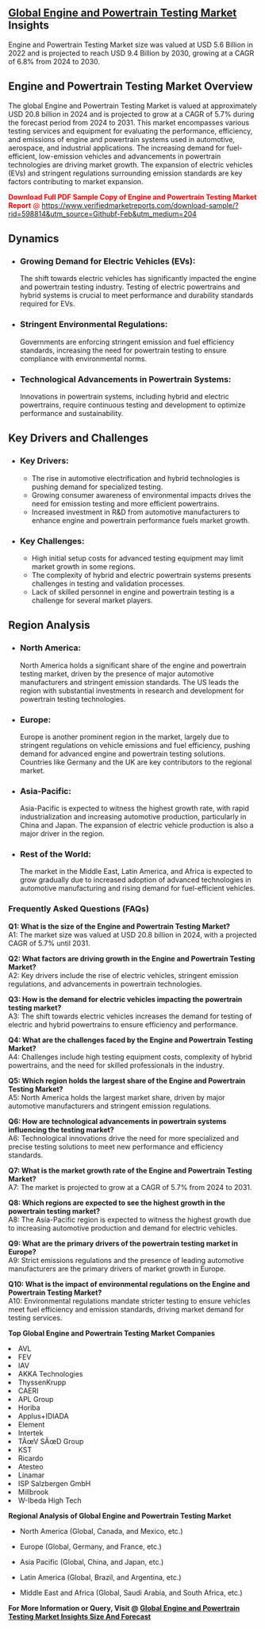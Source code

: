 <h2><a href="https://www.verifiedmarketreports.com/download-sample/?rid=598814&amp;utm_source=Githubf&amp;utm_medium=204" target="_blank">Global Engine and Powertrain Testing Market</a> Insights</h2><p>Engine and Powertrain Testing Market size was valued at USD 5.6 Billion in 2022 and is projected to reach USD 9.4 Billion by 2030, growing at a CAGR of 6.8% from 2024 to 2030.</p><p> <h2>Engine and Powertrain Testing Market Overview</h2> <p>The global Engine and Powertrain Testing Market is valued at approximately USD 20.8 billion in 2024 and is projected to grow at a CAGR of 5.7% during the forecast period from 2024 to 2031. This market encompasses various testing services and equipment for evaluating the performance, efficiency, and emissions of engine and powertrain systems used in automotive, aerospace, and industrial applications. The increasing demand for fuel-efficient, low-emission vehicles and advancements in powertrain technologies are driving market growth. The expansion of electric vehicles (EVs) and stringent regulations surrounding emission standards are key factors contributing to market expansion.</p> <p><p><span class=""><span style="color: #ff0000;"><strong>Download Full PDF Sample Copy of Engine and Powertrain Testing Market Report</strong> @ </span><a href="https://www.verifiedmarketreports.com/download-sample/?rid=598814&amp;utm_source=Githubf-Feb&amp;utm_medium=204" target="_blank">https://www.verifiedmarketreports.com/download-sample/?rid=598814&amp;utm_source=Githubf-Feb&amp;utm_medium=204</a></span></p></p> <h2>Dynamics</h2> <ul> <li><h3>Growing Demand for Electric Vehicles (EVs):</h3> The shift towards electric vehicles has significantly impacted the engine and powertrain testing industry. Testing of electric powertrains and hybrid systems is crucial to meet performance and durability standards required for EVs.</li> <li><h3>Stringent Environmental Regulations:</h3> Governments are enforcing stringent emission and fuel efficiency standards, increasing the need for powertrain testing to ensure compliance with environmental norms.</li> <li><h3>Technological Advancements in Powertrain Systems:</h3> Innovations in powertrain systems, including hybrid and electric powertrains, require continuous testing and development to optimize performance and sustainability.</li> </ul> <h2>Key Drivers and Challenges</h2> <ul> <li><h3>Key Drivers:</h3> <ul> <li>The rise in automotive electrification and hybrid technologies is pushing demand for specialized testing.</li> <li>Growing consumer awareness of environmental impacts drives the need for emission testing and more efficient powertrains.</li> <li>Increased investment in R&D from automotive manufacturers to enhance engine and powertrain performance fuels market growth.</li> </ul> </li> <li><h3>Key Challenges:</h3> <ul> <li>High initial setup costs for advanced testing equipment may limit market growth in some regions.</li> <li>The complexity of hybrid and electric powertrain systems presents challenges in testing and validation processes.</li> <li>Lack of skilled personnel in engine and powertrain testing is a challenge for several market players.</li> </ul> </li> </ul> <h2>Region Analysis</h2> <ul> <li><h3>North America:</h3> North America holds a significant share of the engine and powertrain testing market, driven by the presence of major automotive manufacturers and stringent emission standards. The US leads the region with substantial investments in research and development for powertrain testing technologies.</li> <li><h3>Europe:</h3> Europe is another prominent region in the market, largely due to stringent regulations on vehicle emissions and fuel efficiency, pushing demand for advanced engine and powertrain testing solutions. Countries like Germany and the UK are key contributors to the regional market.</li> <li><h3>Asia-Pacific:</h3> Asia-Pacific is expected to witness the highest growth rate, with rapid industrialization and increasing automotive production, particularly in China and Japan. The expansion of electric vehicle production is also a major driver in the region.</li> <li><h3>Rest of the World:</h3> The market in the Middle East, Latin America, and Africa is expected to grow gradually due to increased adoption of advanced technologies in automotive manufacturing and rising demand for fuel-efficient vehicles.</li> </ul> <h3>Frequently Asked Questions (FAQs)</h3> <p><strong>Q1: What is the size of the Engine and Powertrain Testing Market?</strong><br> A1: The market size was valued at USD 20.8 billion in 2024, with a projected CAGR of 5.7% until 2031.</p> <p><strong>Q2: What factors are driving growth in the Engine and Powertrain Testing Market?</strong><br> A2: Key drivers include the rise of electric vehicles, stringent emission regulations, and advancements in powertrain technologies.</p> <p><strong>Q3: How is the demand for electric vehicles impacting the powertrain testing market?</strong><br> A3: The shift towards electric vehicles increases the demand for testing of electric and hybrid powertrains to ensure efficiency and performance.</p> <p><strong>Q4: What are the challenges faced by the Engine and Powertrain Testing Market?</strong><br> A4: Challenges include high testing equipment costs, complexity of hybrid powertrains, and the need for skilled professionals in the industry.</p> <p><strong>Q5: Which region holds the largest share of the Engine and Powertrain Testing Market?</strong><br> A5: North America holds the largest market share, driven by major automotive manufacturers and stringent emission regulations.</p> <p><strong>Q6: How are technological advancements in powertrain systems influencing the testing market?</strong><br> A6: Technological innovations drive the need for more specialized and precise testing solutions to meet new performance and efficiency standards.</p> <p><strong>Q7: What is the market growth rate of the Engine and Powertrain Testing Market?</strong><br> A7: The market is projected to grow at a CAGR of 5.7% from 2024 to 2031.</p> <p><strong>Q8: Which regions are expected to see the highest growth in the powertrain testing market?</strong><br> A8: The Asia-Pacific region is expected to witness the highest growth due to increasing automotive production and demand for electric vehicles.</p> <p><strong>Q9: What are the primary drivers of the powertrain testing market in Europe?</strong><br> A9: Strict emissions regulations and the presence of leading automotive manufacturers are the primary drivers of market growth in Europe.</p> <p><strong>Q10: What is the impact of environmental regulations on the Engine and Powertrain Testing Market?</strong><br> A10: Environmental regulations mandate stricter testing to ensure vehicles meet fuel efficiency and emission standards, driving market demand for testing services.</p> </p><p><strong>Top Global Engine and Powertrain Testing Market Companies</strong></p><div data-test-id=""><p><li>AVL</li><li> FEV</li><li> IAV</li><li> AKKA Technologies</li><li> ThyssenKrupp</li><li> CAERI</li><li> APL Group</li><li> Horiba</li><li> Applus+IDIADA</li><li> Element</li><li> Intertek</li><li> TÃœV SÃœD Group</li><li> KST</li><li> Ricardo</li><li> Atesteo</li><li> Linamar</li><li> ISP Salzbergen GmbH</li><li> Millbrook</li><li> W-Ibeda High Tech</li></p><div><strong>Regional Analysis of&nbsp;Global Engine and Powertrain Testing Market</strong></div><ul><li dir="ltr"><p dir="ltr">North America&nbsp;(Global, Canada, and Mexico, etc.)</p></li><li dir="ltr"><p dir="ltr">Europe (Global, Germany, and France, etc.)</p></li><li dir="ltr"><p dir="ltr">Asia Pacific&nbsp;(Global, China, and Japan, etc.)</p></li><li dir="ltr"><p dir="ltr">Latin America&nbsp;(Global, Brazil, and Argentina, etc.)</p></li><li dir="ltr">Middle East and Africa&nbsp;(Global, Saudi Arabia, and South Africa, etc.)</li></ul><p><strong>For More Information or Query, Visit @&nbsp;</strong><strong><a href="https://www.verifiedmarketreports.com/product/engine-and-powertrain-testing-market/?utm_source=Githubf&amp;utm_medium=204" target="_blank">Global Engine and Powertrain Testing Market Insights Size And Forecast</a></strong></p></div>
